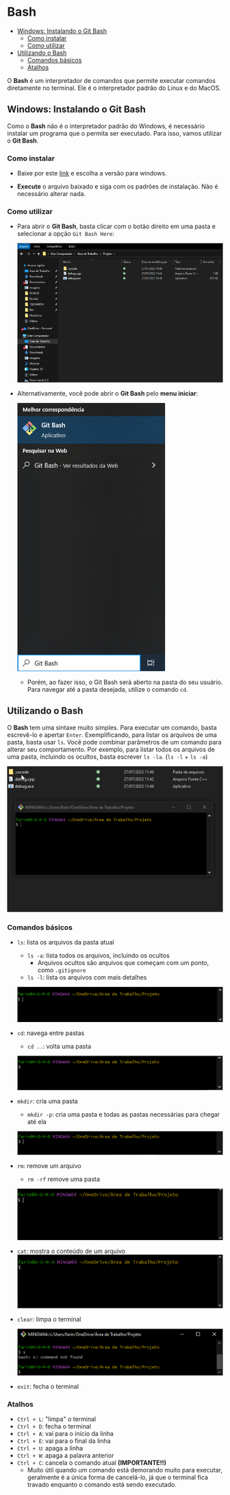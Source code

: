 # Bash

<!-- toc -->
- [Windows: Instalando o Git Bash](#windows-instalando-o-git-bash)
  - [Como instalar](#como-instalar)
  - [Como utilizar](#como-utilizar)
- [Utilizando o Bash](#utilizando-o-bash)
  - [Comandos básicos](#comandos-básicos)
  - [Atalhos](#atalhos)
<!-- toc -->

O **Bash** é um interpretador de comandos que permite executar comandos diretamente no terminal. Ele é o interpretador padrão do Linux e do MacOS.

## Windows: Instalando o Git Bash

Como o **Bash** não é o interpretador padrão do Windows, é necessário instalar um programa que o permita ser executado. Para isso, vamos utilizar o **Git Bash**.

### Como instalar

- Baixe por este [link](https://git-scm.com/downloads) e escolha a versão para windows.

- **Execute** o arquivo baixado e siga com os padrões de instalação. Não é necessário alterar nada.

### Como utilizar

- Para abrir o **Git Bash**, basta clicar com o botão direito em uma pasta e selecionar a opção `Git Bash Here`:

    ![GIF](bash_1.gif)

- Alternativamente, você pode abrir o **Git Bash** pelo **menu iniciar**:

    ![Imagem](bash_2.png)

  - Porém, ao fazer isso, o Git Bash será aberto na pasta do seu usuário. Para navegar até a pasta desejada, utilize o comando `cd`.

## Utilizando o Bash

O **Bash** tem uma sintaxe muito simples. Para executar um comando, basta escrevê-lo e apertar `Enter`. Exemplificando, para listar os arquivos de uma pasta, basta usar `ls`.
Você pode combinar parâmetros de um comando para alterar seu comportamento. Por exemplo, para listar todos os arquivos de uma pasta, incluindo os ocultos, basta escrever `ls -la`. (`ls -l` + `ls -a`)

![GIF](bash_3.gif)

### Comandos básicos

- `ls`: lista os arquivos da pasta atual
  - `ls -a`: lista todos os arquivos, incluindo os ocultos
    - Arquivos ocultos são arquivos que começam com um ponto, como `.gitignore`
  - `ls -l`: lista os arquivos com mais detalhes

  ![GIF](bash_4.gif)

- `cd`: navega entre pastas
  - `cd ..`: volta uma pasta

  ![GIF](bash_5.gif)

- `mkdir`: cria uma pasta
  - `mkdir -p`: cria uma pasta e todas as pastas necessárias para chegar até ela

  ![GIF](bash_6.gif)

- `rm`: remove um arquivo
  - `rm -rf` remove uma pasta

  ![GIF](bash_7.gif)

- `cat`: mostra o conteúdo de um arquivo
  ![GIF](bash_8.gif)

- `clear`: limpa o terminal

  ![GIF](bash_9.gif)

- `exit`: fecha o terminal

### Atalhos

- `Ctrl + L`: "limpa" o terminal
- `Ctrl + D`: fecha o terminal
- `Ctrl + A`: vai para o início da linha
- `Ctrl + E`: vai para o final da linha
- `Ctrl + U`: apaga a linha
- `Ctrl + W`: apaga a palavra anterior
- `Ctrl + C`: cancela o comando atual **(IMPORTANTE!!)**
  - Muito útil quando um comando está demorando muito para executar, geralmente é a única forma de cancelá-lo, já que o terminal fica travado enquanto o comando está sendo executado.
